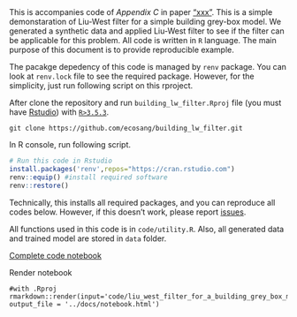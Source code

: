 
## 

This is accompanies code of *Appendix C* in paper
[“xxx”](https://dx.doi.org/). This is a simple demonstaration of
Liu-West filter for a simple building grey-box model. We generated a
synthetic data and applied Liu-West filter to see if the filter can be
applicable for this problem. All code is written in `R` language. The
main purpose of this document is to provide reproducible example.

The pacakge depedency of this code is managed by `renv` package. You can
look at `renv.lock` file to see the required package. However, for the
simplicity, just run following script on this rproject.

After clone the repository and run `building_lw_filter.Rproj` file (you
must have [Rstudio](https://rstudio.com/products/rstudio/)) with
[`R>3.5.3`](https://www.r-project.org/).

    git clone https://github.com/ecosang/building_lw_filter.git

In R console, run following script.

``` r
# Run this code in Rstudio
install.packages('renv',repos="https://cran.rstudio.com")
renv::equip() #install required software
renv::restore()
```

Technically, this installs all required packages, and you can reproduce
all codes below. However, if this doesn’t work, please report
[issues](https://github.com/ecosang/building_lw_filter/issues).

All functions used in this code is in `code/utility.R`. Also, all
generated data and trained model are stored in `data` folder.


[Complete code notebook](https://ecosang.github.io/building_lw_filter/filter.html)

Render notebook

```{r}
#with .Rproj
rmarkdown::render(input='code/liu_west_filter_for_a_building_grey_box_model.Rmd', 
output_file = '../docs/notebook.html')
```
